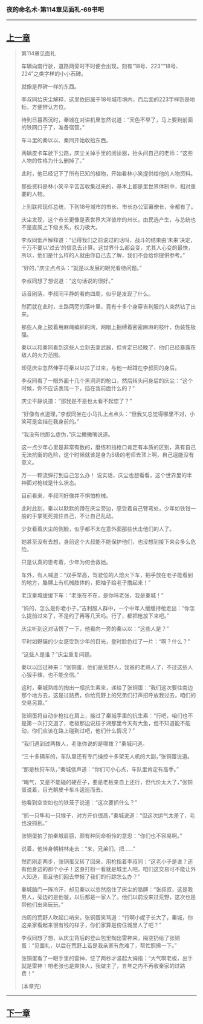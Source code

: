 ### 夜的命名术-第114章见面礼-69书吧

--------
[上一章](./60aa9ee7cee67b2862754105219cccd8.md)
--------


>
>
>
>第114章见面礼
>
>车辆向南行驶，道路两旁时不时便会出现，刻有“18号、223”“18号、224”之类字样的小小石碑。
>
>就像是界碑一样的东西。
>
>李叔同给庆尘解释，这里依旧属于18号城市境内，而后面的223字样则是地标，方便辨认方位。
>
>待到日暮西沉时，秦城在对讲机里忽然说道：“天色不早了，马上要到前面的铁网口子了，准备宿营。”
>
>车斗里的秦以以、秦同开始收拾东西。
>
>两辆皮卡车驶下公路，庆尘关掉手里的阅读器，抬头问自己的老师：“这些人物的性格为什么删掉了。”
>
>此时，他已经记下了所有已知的植物，开始看林小笑提供给他的人物资料。
>
>那些资料是林小笑辛辛苦苦收集过来的，基本上都是里世界体制中，相对重要的人物。
>
>上到联邦现任总统，下到18号城市的市长、市长办公室幕僚长，全都有了。
>
>庆尘发现，这个市长更像是表世界大洋彼岸的州长，由民选产生，与总统也不是直属上下级关系，权力极大。
>
>李叔同低声解释道：“记得我们之前说过的话吗，战斗的结果由‘未来’决定，千万不要以‘过去’的信息去计算。这世界什么都会变，尤其人心变的最快，所以，他们是什么样的人就由你自己去了解，我们不会给你提供参考。”
>
>“好的，”庆尘点点头：“就是以发展的眼光看待问题。”
>
>李叔同想了想说道：“这句话说的很好。”
>
>话音刚落，李叔同平静的看向四周，似乎是发现了什么。
>
>然而就在此时，土路两旁的落叶里，竟有十多个身穿吉利服的人突然钻了出来。
>
>那些人身上披着用麻绳编织的网，网眼上捆缚着密密麻麻的枝叶，伪装性极强。
>
>秦以以和秦同看到这些人立刻去拿武器，但肯定已经晚了，他们已经暴露在敌人的火力范围。
>
>却见庆尘忽然伸手将秦以以拉了过来，与他一起蹲在李叔同的身后。
>
>李叔同看了一眼外面十几个黑洞洞的枪口，然后转头问身后的庆尘：“这个时候，你不应该表现一下，挡在我前面什么的？”
>
>庆尘平静说道：“那我是不是也太看不起您了？”
>
>“好像有点道理，”李叔同坐在小马扎上点点头：“但我又总觉得哪里不对，小笑可是会挡在我身前的。”
>
>“我没有他那么虚伪，”庆尘撇撇嘴说道。
>
>这一点少年心里是非常有数的，磨练和挡枪口肯定有本质的区别，真有自己无法抗衡的危险，这个时候就该是身为S级的老师去顶上啊，自己逞能没有意义。
>
>万一一颗流弹打到自己怎么办！
>说实话，庆尘也想看看，这个世界里的半神面对枪械是什么状态。
>
>目前看来，李叔同好像并不惧怕枪械。
>
>此时此刻，秦以以默默的蹲在庆尘旁边，感受着自己臂弯处，少年如铁钳一般的手掌死死抓住自己，不让自己乱动。
>
>少女看着庆尘的侧脸，似乎都不太在意外面那些伏击他们的人了。
>
>她甚至没有去想，身前这个大叔能不能保护他们，也没想到接下来会多么危险。
>
>只是认真的思考着，少年为何会救她。
>
>车外，有人喊道：“双手举高，驾驶位的人熄火下车，把手放在老子能看到的地方，胳膊上有机械肢体的，把袖子给老子撸起来！”
>
>老汉秦城缓缓下车：“老张在不在，是你吗老张，我是秦城！”
>
>“妈的，怎么是你老小子，”吉利服人群中，一个中年人缓缓持枪走出：“你怎么提前过来了，不是约了再等几天吗。行了，都把枪放下来吧。”
>
>庆尘听到这对话愣了一下，他看向一旁的秦以以：“这些人是？”
>
>平时如野猫的少女感受到少年的目光，登时脸色红了一片：“啊？什么？”
>
>“这些人是谁？”庆尘重复问题。
>
>秦以以回过神来：“张铜蛋，他们是荒野人，我爸的老熟人了，不过这些人心狠手辣，也不能全信。”
>
>这时，秦城熟练的掏出一瓶抗生素来，递给了张铜蛋：“我们这次要往南边那个地方去，这是过路费，你给荒野上的兄弟们打声招呼放我过去，咱们的交易另算。”
>
>张铜蛋将自动步枪扛在肩上，接过了秦城手里的抗生素：“行吧，咱们也不是第一次打交道了，老板那边说枝子湖那里今天有大鱼，但不知道能不能动，你们应该在路上碰到过吧，他们什么情况？”
>
>“我们遇到过两拨人，老张你说的是哪拨？”秦城问道。
>
>“三十多辆车的，车队里还有专门操控十多架无人机的大副，”张铜蛋说道。
>
>“那是秋狩车队，”秦城低声道：“你们可小心点，车队里肯定有高手。”
>
>“晦气，又是不能碰的硬茬子，要是老板亲自上还行，但代价太大了，”张铜蛋说着，目光朝皮卡车斗逡巡而去。
>
>他看到空空如也的铁笼子说道：“这次要抓什么？”
>
>“抓一只隼和一只猴子，对方开价很高，”秦城说道：“但这次运气太差了，毛也没抓到。”
>
>张铜蛋拍了拍秦城肩膀，颇有种同命相怜的意思：“你们也不容易啊。”
>
>说着，他转身朝树林走去：“来，兄弟们，把……”
>
>然而刚走两步，张铜蛋又转了回来，用枪指着李叔同：“这老小子是谁？还有他身边的那个小子！这身打扮一看就是城里人吧，咱们这交易可不能让外人知道，而且他们回去举报了我们的行踪怎么办？”
>
>秦城脑门一阵冷汗，却见秦以以忽然抱住了庆尘的胳膊：“张叔叔，这是我男人，旁边的是他爸，以后都是一家人了。他们以前没来过荒野，这次也是带他们出来玩玩。”
>
>四周的荒野人吹起口哨来，张铜蛋笑骂道：“行啊小妮子长大了，秦城，你这亲家看起来很有钱的样子，你们家算是傍住城里人了吧？”
>
>李叔同想了想，从庆尘背后的登山包里掏出雷神来，隔空扔给了张铜蛋：“见面礼，以后在荒野上若是我亲家有危难了，帮忙照拂一下。”
>
>张铜蛋看了一眼手里的雷神，怔了两秒才竖起大拇指：“大气啊老板，出手就是雷神！咱老张也是爽快人，我做主了，五年之内不再收秦家的过路费！”
>
>(本章完)
>
>

--------
[下一章](./168b4c429287ba7d2b5c49d13fa63b36.md)
--------
